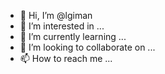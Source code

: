 - 👋 Hi, I’m @lgiman
- 👀 I’m interested in ...
- 🌱 I’m currently learning ...
- 💞️ I’m looking to collaborate on ...
- 📫 How to reach me ...

<!---

import matplotlib.pyplot as plt
import pandas as pd
import pylab as pl
import numpy as np

#import file
df = pd.read_excel (r'D:\Other\Dars\Thesis\Down Grade to MSC\Data\Small\bOTH\small clear sample\small_clear_cleaned.xlsx')
df.head(6)
#OR
df = pd.read_csv("FuelConsumption.csv")
df.head(6)


#Subset a new data file
cdf = df[['treeid','site','bloc','family','ACA','category','RPC','moe','mor','den']]
cdf.head(9)
cdf.describe()

###### choose part of data as train and test
msk = np.random.rand(len(df)) < 0.8
train = cdf[msk]
test = cdf[~msk] # ~ not msk

################ Simple Regression Model
plt.scatter(train.Dens, train.MOE,  color='blue')
plt.xlabel("D")
plt.ylabel("MOE")
plt.show()

#####Using sklearn package to model data and obtain Tetha

from sklearn import linear_model
regr = linear_model.LinearRegression()
train_x = np.asanyarray(train[['Dens']])
train_y = np.asanyarray(train[['MOE']])
regr.fit (train_x, train_y)
# The coefficients
print ('Coefficients: ', regr.coef_)   #tetha 1
print ('Intercept: ',regr.intercept_)  #tetha 0

# plot plus regression line
plt.scatter(train.Dens, train.MOE,  color='blue')
plt.plot(train_x, regr.coef_[0][0]*train_x + regr.intercept_[0], '-r')
plt.xlabel("D")
plt.ylabel("MOE")

#### test data
test_x = np.asanyarray(test[['Dens']])
test_y = np.asanyarray(test[['MOE']])
test_y_ = regr.predict(test_x)

print("Mean absolute error: %.2f" % np.mean(np.absolute(test_y_ - test_y)))
print("Residual sum of squares (MSE): %.2f" % np.mean((test_y_ - test_y) ** 2))
print("R2-score: %.2f" % r2_score(test_y , test_y_) )
